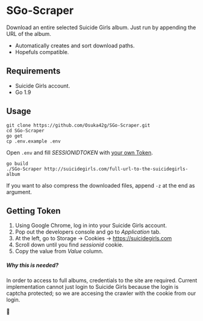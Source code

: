 # SGo-Scraper
Download an entire selected Suicide Girls album.
Just run by appending the URL of the album.
- Automatically creates and sort download paths.
- Hopefuls compatible.

## Requirements
- Suicide Girls account.
- Go 1.9

## Usage
```
git clone https://github.com/Osuka42g/SGo-Scraper.git
cd SGo-Scraper
go get
cp .env.example .env
```

Open `.env` and fill _SESSIONIDTOKEN_ with [your own Token](#getting-token).

```
go build
./SGo-Scraper http://suicidegirls.com/full-url-to-the-suicidegirls-album
```

If you want to also compress the downloaded files, append `-z` at the end as argument.

## Getting Token
1. Using Google Chrome, log in into your Suicide Girls account.
2. Pop out the developers console and go to _Application_ tab.
3. At the left, go to Storage -> Cookies -> https://suicidegirls.com
4. Scroll down until you find _sessionid_ cookie.
5. Copy the value from _Value_ column.

##### Why this is needed?
In order to access to full albums, credentials to the site are required.
Current implementation cannot just login to Suicide Girls because the login is captcha protected; so we are accesing the crawler with the cookie from our login.

🍻